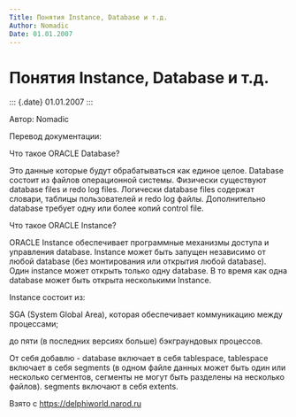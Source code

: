 ```yaml
---
Title: Понятия Instance, Database и т.д.
Author: Nomadic
Date: 01.01.2007
---
```



Понятия Instance, Database и т.д.
=================================

::: {.date}
01.01.2007
:::

Автор: Nomadic

Перевод документации:

Что такое ORACLE Database?

Это данные которые будут обрабатываться как единое целое. Database
состоит из файлов операционной системы. Физически существуют database
files и redo log files. Логически database files содержат словари,
таблицы пользователей и redo log файлы. Дополнительно database требует
одну или более копий control file.

Что такое ORACLE Instance?

ORACLE Instance обеспечивает программные механизмы доступа и управления
database. Instance может быть запущен независимо от любой database (без
монтирования или открытия любой database). Один instance может открыть
только одну database. В то время как одна database может быть открыта
несколькими Instance.

Instance состоит из:

SGA (System Global Area), которая обеспечивает коммуникацию между
процессами;

до пяти (в последних версиях больше) бэкграундовых процессов.

От себя добавлю - database включает в себя tablespace, tablespace
включает в себя segments (в одном файле данных может быть один или
несколько сегментов, сегменты не могут быть разделены на несколько
файлов). segments включают в себя extents.

Взято с <https://delphiworld.narod.ru>
